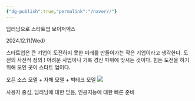 ```yaml
---
{"dg-publish":true,"permalink":"/naver//"}
---
```


딥러닝으로 스타트업
보이저엑스

2024.12.11(Wed)

스타트업은 큰 기업이 도전하지 못한 미래를 만들어가는 작은 기업이라고 생각한다.
도전의 사전적 정의 ! 어려운 사업이나 기록 경신 따위에 맞서는 것이다.
힘든 도전을 하기 위해 모인 곳이 스타트 업이다.

오픈 소스 모델 + 자체 모델 + 빅테크 모델
![](https://i.imgur.com/n2rK3ig.png)

사용자 중심, 딥러닝에 대한 믿음, 인공지능에 대한 빠른 준비